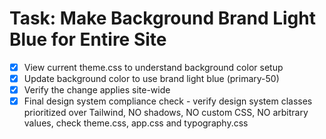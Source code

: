 # Task: Make Background Brand Light Blue for Entire Site

- [x] View current theme.css to understand background color setup
- [x] Update background color to use brand light blue (primary-50)
- [x] Verify the change applies site-wide
- [x] Final design system compliance check - verify design system classes prioritized over Tailwind, NO shadows, NO custom CSS, NO arbitrary values, check theme.css, app.css and typography.css

